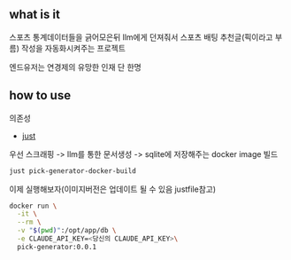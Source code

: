 ## what is it
스포츠 통계데이터들을 긁어모은뒤 llm에게 던져줘서 스포츠 배팅 추천글(픽이라고 부름) 작성을 자동화시켜주는 프로젝트

엔드유저는 연경제의 유망한 인재 단 한명

## how to use
의존성
- [just](https://just.systems/man/en/introduction.html)

우선 스크래핑 -> llm를 통한 문서생성 -> sqlite에 저장해주는 docker image 빌드
```bash
just pick-generator-docker-build
```
이제 실행해보자(이미지버전은 업데이트 될 수 있음 justfile참고)
```bash
docker run \
  -it \
  --rm \
  -v "$(pwd)":/opt/app/db \
  -e CLAUDE_API_KEY=<당신의 CLAUDE_API_KEY>\
  pick-generator:0.0.1
```